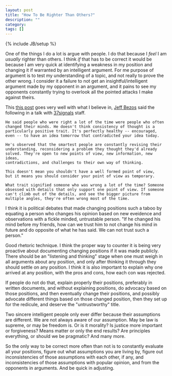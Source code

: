 ```yaml
---
layout: post
title: "How To Be Righter Than Others?"
description: ""
category:  
tags: []
---
```

{% include JB/setup %}

One of the things I do a lot is argue with people. I do that because I _feel_ I
am _usually_ righter than others. I think _if_ that has to be correct it would
be because I am very quick at identifying a weakness in my position and
changing it if warranted by an intelligent argument. For me purpose of argument
is to test my understanding of a topic, and not really to prove the other
wrong. I consider it a failure to not get an insightful/intelligent argument
made by my opponent in an argument, and it pains to see my opponents constantly
trying to overlook all the pointed attacks I make against theirs.

This [this
post](http://37signals.com/svn/posts/3289-some-advice-from-jeff-bezos) goes
very well with what I believe in, [Jeff
Bezos](http://en.wikipedia.org/wiki/Jeff_Bezos) said the following in a talk
with [37signals](http://37signals.com/) staff.

    He said people who were right a lot of the time were people who often
    changed their minds. He doesn't think consistency of thought is a
    particularly positive trait. It's perfectly healthy -- encouraged,
    even -- to have an idea tomorrow that contradicted your idea today.

    He's observed that the smartest people are constantly revising their
    understanding, reconsidering a problem they thought they'd already
    solved. They're open to new points of view, new information, new ideas,
    contradictions, and challenges to their own way of thinking.

    This doesn't mean you shouldn't have a well formed point of view,
    but it means you should consider your point of view as temporary.

    What trait signified someone who was wrong a lot of the time? Someone
    obsessed with details that only support one point of view. If someone
    can't climb out of the details, and see the bigger picture from
    multiple angles, they're often wrong most of the time.

I think it is political debates that made changing positions such a taboo by
equating a person who changes his opinion based on new eveidence and
observations with a fickle minded, untrustable person. "If he changed his mind
before my friends, how can we trust him to not change his mind in future and do
opposite of what he has said. We can not trust such a person."

Good rhetoric technique. I think the proper way to counter it is being very
proactive about documenting changing positions if it was made publicly. There
should be an "listening and thinking" stage when one must weigh in all
arguments about any position, and only after thinking it through they should
settle on any position. I think it is also important to explain why one arrived
at any position, with the pros and cons, how each con was rejected.

If people do not do that, explain properly their positions, preferably in
written documents, and without explaining positions, do advocacy based on those
positions, and then eventually change their positions, and possibly advocate
different things based on those changed position, then they set up for the
redicule, and deserve the "untrustworthy" title.

Two sincere intelligent people only ever differ because their assumptions are
different. We are not always aware of our assumption. May be law is supreme, or
may be freedom is. Or is it morality? Is justice more important or forgiveness?
Means matter or only the end results? Are principles everything, or should we
be pragmatic? And many more.

So the only way to be correct more often than not is to constantly evaluate all
your positions, figure out what assumptions you are living by, figure out
inconsistencies of those assumptions with each other, if any, and
inconsistencies of those assumptions with popular opinion, and from the
opponents in arguments. And be quick in adjusting.



